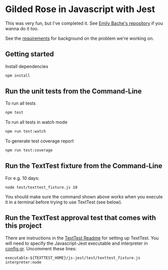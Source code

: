 # Gilded Rose in Javascript with Jest

This was very fun, but I've completed it. See [Emily Bache's repository](https://github.com/emilybache/GildedRose-Refactoring-Kata) if you wanna do it too.

See the [requirements](./GildedRoseRequirements.md) for background on the problem we're working on.

## Getting started

Install dependencies

```sh
npm install
```

## Run the unit tests from the Command-Line

To run all tests

```sh
npm test
```

To run all tests in watch mode

```sh
npm run test:watch
```

To generate test coverage report

```sh
npm run test:coverage
```

## Run the TextTest fixture from the Command-Line

For e.g. 10 days:

```
node test/texttest_fixture.js 10
```

You should make sure the command shown above works when you execute it in a terminal before trying to use TextTest (see below).


## Run the TextTest approval test that comes with this project

There are instructions in the [TextTest Readme](../texttests/README.md) for setting up TextTest. You will need to specify the Javascript-Jest executable and interpreter in [config.gr](../texttests/config.gr). Uncomment these lines:

    executable:${TEXTTEST_HOME}/js-jest/test/texttest_fixture.js
    interpreter:node
